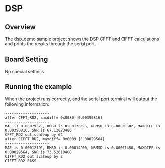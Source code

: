 # DSP

## Overview

The dsp_demo sample project shows the DSP CFFT and CIFFT calculations and prints the results through the serial port.

## Board Setting

No special settings

## Running the example

When the project runs correctly, and the serial port terminal will output the following information:

```console
--------------------
after CFFT_RD2, maxdiff= 0x0080 [0.00390816]
--------------------
MAE is 0.00079375, RMSD is 0.00176055, NRMSD is 0.00005502, MAXDIFF is 0.00390816, SNR is 67.12823486
CFFT_RD2 out scaleup by 64
after CIFFT_RD2, maxdiff= 0x0009 [0.00029564]
--------------------
MAE is 0.00012192, RMSD is 0.00014900, NRMSD is 0.00007450, MAXDIFF is 0.00029564, SNR is 73.52618408
CIFFT_RD2 out scaleup by 2
CIFFT_RD2 PASS
```
